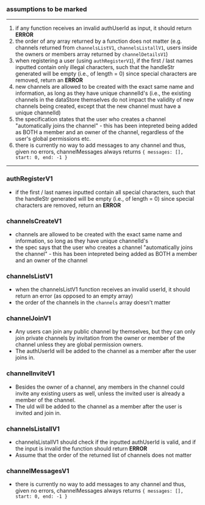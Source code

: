 ### assumptions to be marked
------------------------------------------
1. if any function receives an invalid authUserId as input, it should return **ERROR**
2. the order of any array returned by a function does not matter (e.g. channels returned from `channelsListV1`, `channelsListallV1`, users inside the owners or members array returned by `channelDetailsV1`)
3. when registering a user (using `authRegisterV1`), if the first / last names inputted contain only illegal characters, such that the handleStr generated will be empty (i.e., of length = 0) since special characters are removed, return an **ERROR**
4. new channels are allowed to be created with the exact same name and information, as long as they have unique channelId's (i.e., the existing channels in the dataStore themselves do not impact the validity of new channels being created, except that the new channel must have a unique channelId)
5. the specification states that the user who creates a channel "automatically joins the channel" - this has been intepreted being added as BOTH a member and an owner of the channel, regardless of the user's global permissions etc.
6. there is currently no way to add messages to any channel and thus, given no errors, channelMessages always returns `{ messages: [], start: 0, end: -1 }`
------------------------------------------

### authRegisterV1
- if the first / last names inputted contain all special characters, such that the handleStr generated will be empty (i.e., of length = 0) since special characters are removed, return an **ERROR**

### channelsCreateV1
- channels are allowed to be created with the exact same name and information, so long as they have unique channelId's
- the spec says that the user who creates a channel "automatically joins the channel" - this has been intepreted being added as BOTH a member and an owner of the channel

### channelsListV1
- when the channelsListV1 function receives an invalid userId, it should return an error (as opposed to an empty array)
- the order of the channels in the `channels` array doesn't matter

### channelJoinV1
- Any users can join any public channel by themselves, but they can only join private channels by invitation from the owner or member of the channel unless they are global permission owners.
- The authUserId will be added to the channel as a member after the user joins in.
 
### channelInviteV1
- Besides the owner of a channel, any members in the channel could invite any existing users as well, unless the invited user is already a member of the channel.
- The uId will be added to the channel as a member after the user is invited and join in.

### channelsListallV1
- channelsListallV1 should check if the inputted authUserId is valid, and if the input is invalid the function should return  **ERROR**
- Assume that the order of the returned list of channels does not matter

### channelMessagesV1
- there is currently no way to add messages to any channel and thus, given no errors, channelMessages always returns `{ messages: [], start: 0, end: -1 }`
